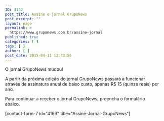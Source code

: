 ```yaml
---
ID: 4162
post_title: Assine o jornal GrupoNews
post_excerpt: ""
layout: page
permalink: >
  https://www.gruponews.com.br/assine-jornal
published: true
categories: [ ]
tags: [ ]
author: [ ]
post_date: 2015-04-11 12:43:56
---
```

O jornal GrupoNews mudou!

A partir da próxima edição do jornal GrupoNews passará a funcionar através de assinatura anual de baixo custo, apenas R$ 15 (quinze reais) por ano.

Para continuar a receber o jornal GrupoNews, preencha o formulário abaixo.

[contact-form-7 id="4163" title="Assine-Jornal-GrupoNews"]